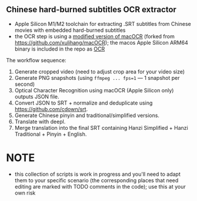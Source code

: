 ## Chinese hard-burned subtitles OCR extractor

- Apple Silicon M1/M2 toolchain for extracting .SRT subtitles from Chinese movies with embedded hard-burned subtitles
- the OCR step is using a [modified version of macOCR](https://github.com/glowinthedark/macOCR) (forked from https://github.com/xulihang/macOCR); the macos Apple Silicon ARM64 binary is included in the repo as [OCR](OCR)

The workflow sequence:

1. Generate cropped video (need to adjust crop area for your video size)
2. Generate PNG snapshots (using `ffmpeg ... fps=1` — 1 snapshot per second)
3. Optical Character Recognition using macOCR (Apple Silicon only) outputs JSON file.
4. Convert JSON to SRT + normalize and deduplicate using https://github.com/cdown/srt.
5. Generate Chinese pinyin and traditional/simplified versions.
6. Translate with deepl.
7. Merge translation into the final SRT containing Hanzi Simplified + Hanzi Traditional + Pinyin + English.

# NOTE

- this collection of scripts is work in progress and you'll need to adapt them to your specific scenario (the corresponding places that need editing are marked with TODO comments in the code); use this at your own risk
